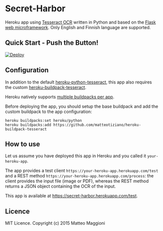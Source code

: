 # Secret-Harbor
Heroku app using [Tesseract OCR](https://code.google.com/p/tesseract-ocr/) written in Python and based on the [Flask web microframework](http://flask.pocoo.org/). Only English and Finnish language are supported.

## Quick Start - Push the Button!

[![Deploy](https://www.herokucdn.com/deploy/button.png)](https://heroku.com/deploy)

## Configuration
In addition to the default [heroku-python-tesseract](https://github.com/heroku/heroku-python-tesseract), this app also requires the custom [heroku-buildpack-tesseract](https://github.com/matteotiziano/heroku-buildpack-tesseract).  

Heroku natively supports [multiple buildpacks per app](https://devcenter.heroku.com/articles/using-multiple-buildpacks-for-an-app).

Before deploying the app, you should setup the base buildpack and add the custom buildpack to the app configuration:
```
heroku buildpacks:set heroku/python
heroku buildpacks:add https://github.com/matteotiziano/heroku-buildpack-tesseract
```

## How to use
Let us assume you have deployed this app in Heroku and you called it `your-heroku-app`.

The app provides a test client `https://your-heroku-app.herokuapp.com/test` and a REST method `https://your-heroku-app.herokuapp.com/process`: the client provides the input file (image or PDF), whereas the REST method returns a JSON object containing the OCR of the input.

This app is available at https://secret-harbor.herokuapp.com/test.

## Licence
MIT Licence. Copyright (c) 2015 Matteo Maggioni
